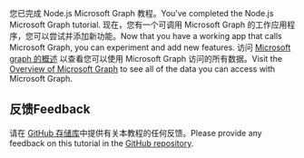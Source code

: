 <!-- markdownlint-disable MD002 MD041 -->

<span data-ttu-id="2352f-101">您已完成 Node.js Microsoft Graph 教程。</span><span class="sxs-lookup"><span data-stu-id="2352f-101">You've completed the Node.js Microsoft Graph tutorial.</span></span> <span data-ttu-id="2352f-102">现在，您有一个可调用 Microsoft Graph 的工作应用程序，您可以尝试并添加新功能。</span><span class="sxs-lookup"><span data-stu-id="2352f-102">Now that you have a working app that calls Microsoft Graph, you can experiment and add new features.</span></span> <span data-ttu-id="2352f-103">访问 [Microsoft graph 的概述](/graph/overview) 以查看您可以使用 Microsoft Graph 访问的所有数据。</span><span class="sxs-lookup"><span data-stu-id="2352f-103">Visit the [Overview of Microsoft Graph](/graph/overview) to see all of the data you can access with Microsoft Graph.</span></span>

## <a name="feedback"></a><span data-ttu-id="2352f-104">反馈</span><span class="sxs-lookup"><span data-stu-id="2352f-104">Feedback</span></span>

<span data-ttu-id="2352f-105">请在 [GitHub 存储库](https://github.com/microsoftgraph/msgraph-training-nodeexpressapp)中提供有关本教程的任何反馈。</span><span class="sxs-lookup"><span data-stu-id="2352f-105">Please provide any feedback on this tutorial in the [GitHub repository](https://github.com/microsoftgraph/msgraph-training-nodeexpressapp).</span></span>
